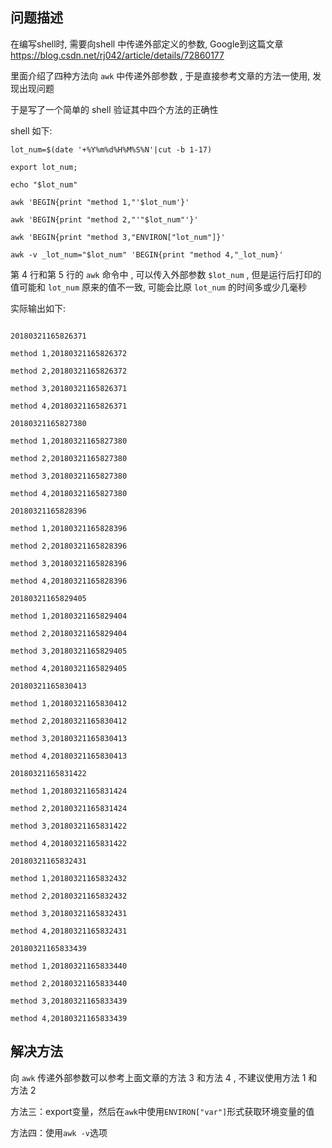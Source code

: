 ## 问题描述

在编写shell时, 需要向shell 中传递外部定义的参数, Google到这篇文章
<https://blog.csdn.net/rj042/article/details/72860177>

里面介绍了四种方法向 `awk` 中传递外部参数 , 于是直接参考文章的方法一使用,
发现出现问题

于是写了一个简单的 shell 验证其中四个方法的正确性

shell 如下:

```shell
lot_num=$(date '+%Y%m%d%H%M%S%N'|cut -b 1-17)

export lot_num;

echo "$lot_num"

awk 'BEGIN{print "method 1,"'$lot_num'}'

awk 'BEGIN{print "method 2,"'"$lot_num"'}'

awk 'BEGIN{print "method 3,"ENVIRON["lot_num"]}'

awk -v _lot_num="$lot_num" 'BEGIN{print "method 4,"_lot_num}'
```

第 4 行和第 5 行的 `awk` 命令中 , 可以传入外部参数 `$lot_num` ,
但是运行后打印的值可能和 `lot_num` 原来的值不一致, 可能会比原 `lot_num`
的时间多或少几毫秒

实际输出如下:

```

20180321165826371

method 1,20180321165826372

method 2,20180321165826372

method 3,20180321165826371

method 4,20180321165826371

20180321165827380

method 1,20180321165827380

method 2,20180321165827380

method 3,20180321165827380

method 4,20180321165827380

20180321165828396

method 1,20180321165828396

method 2,20180321165828396

method 3,20180321165828396

method 4,20180321165828396

20180321165829405

method 1,20180321165829404

method 2,20180321165829404

method 3,20180321165829405

method 4,20180321165829405

20180321165830413

method 1,20180321165830412

method 2,20180321165830412

method 3,20180321165830413

method 4,20180321165830413

20180321165831422

method 1,20180321165831424

method 2,20180321165831424

method 3,20180321165831422

method 4,20180321165831422

20180321165832431

method 1,20180321165832432

method 2,20180321165832432

method 3,20180321165832431

method 4,20180321165832431

20180321165833439

method 1,20180321165833440

method 2,20180321165833440

method 3,20180321165833439

method 4,20180321165833439

```

## 解决方法

向 `awk` 传递外部参数可以参考上面文章的方法 3 和方法 4 , 不建议使用方法 1
和方法 2

方法三：export变量，然后在`awk`中使用`ENVIRON["var"]`形式获取环境变量的值

方法四：使用`awk -v`选项
